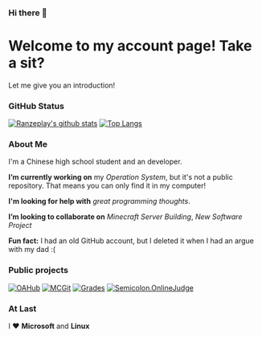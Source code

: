 ### Hi there 👋

<!--
**Ranzeplay/Ranzeplay** is a ✨ _special_ ✨ repository because its `README.md` (this file) appears on your GitHub profile.

Here are some ideas to get you started:

- 🔭 I’m currently working on ...
- 🌱 I’m currently learning ...
- 👯 I’m looking to collaborate on ...
- 🤔 I’m looking for help with ...
- 💬 Ask me about ...
- 📫 How to reach me: ...
- 😄 Pronouns: ...
- ⚡ Fun fact: ...
-->

# Welcome to my account page! Take a sit?

Let me give you an introduction!

### GitHub Status

[![Ranzeplay's github stats](https://github-readme-stats.vercel.app/api?username=Ranzeplay)](https://github.com/Ranzeplay/github-readme-stats)
[![Top Langs](https://github-readme-stats.vercel.app/api/top-langs/?username=Ranzeplay)](https://github.com/Ranzeplay/github-readme-stats)


### About Me

I'm a Chinese high school student and an developer.

**I’m currently working on** my *Operation System*, but it's not a public repository. That means you can only find it in my computer!

**I'm looking for help with** *great programming thoughts*.

**I’m looking to collaborate on** *Minecraft Server Building*, *New Software Project*

**Fun fact:** I had an old GitHub account, but I deleted it when I had an argue with my dad :( 


### Public projects

[![OAHub](https://github-readme-stats.vercel.app/api/pin/?username=Ranzeplay&repo=OAHub)](https://github.com/Ranzeplay/OAHub)
[![MCGit](https://github-readme-stats.vercel.app/api/pin/?username=Ranzeplay&repo=MCGit)](https://github.com/Ranzeplay/MCGit)
[![Grades](https://github-readme-stats.vercel.app/api/pin/?username=StaplerIO&repo=Grades.Offline.WPF)](https://github.com/StaplerIO/Grades.Offline.WPF)
[![Semicolon.OnlineJudge](https://github-readme-stats.vercel.app/api/pin/?username=Ranzeplay&repo=Semicolon.OnlineJudge)](https://github.com/Ranzeplay/Semicolon.OnlineJudge)

### At Last
I ❤ **Microsoft** and **Linux**
